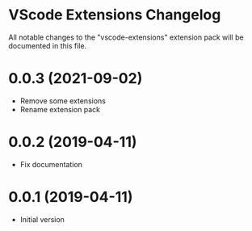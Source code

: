 # VScode Extensions Changelog

All notable changes to the "vscode-extensions" extension pack will be documented in this file.

<a name="0.0.3"></a>

# 0.0.3 (2021-09-02)

- Remove some extensions
- Rename extension pack

<a name="0.0.2"></a>

# 0.0.2 (2019-04-11)

- Fix documentation

<a name="0.0.1"></a>

# 0.0.1 (2019-04-11)

- Initial version
